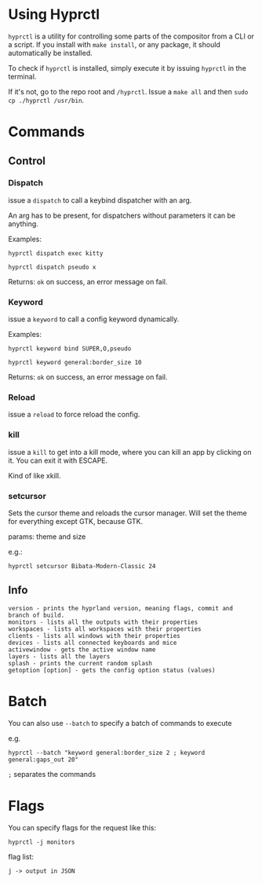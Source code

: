 # Using Hyprctl

`hyprctl` is a utility for controlling some parts of the compositor from a CLI
or a script. If you install with `make install`, or any package, it should
automatically be installed.

To check if `hyprctl` is installed, simply execute it by issuing `hyprctl` in
the terminal.

If it's not, go to the repo root and `/hyprctl`. Issue a `make all` and then
`sudo cp ./hyprctl /usr/bin`.

# Commands

## Control

### Dispatch

issue a `dispatch` to call a keybind dispatcher with an arg.

An arg has to be present, for dispatchers without parameters it can be anything.

Examples:

```
hyprctl dispatch exec kitty

hyprctl dispatch pseudo x
```

Returns: `ok` on success, an error message on fail.

### Keyword

issue a `keyword` to call a config keyword dynamically.

Examples:

```
hyprctl keyword bind SUPER,O,pseudo

hyprctl keyword general:border_size 10
```

Returns: `ok` on success, an error message on fail.

### Reload

issue a `reload` to force reload the config.

### kill

issue a `kill` to get into a kill mode, where you can kill an app by clicking on
it. You can exit it with ESCAPE.

Kind of like xkill.

### setcursor

Sets the cursor theme and reloads the cursor manager. Will set the theme for everything except GTK, because GTK.

params: theme and size

e.g.:
```
hyprctl setcursor Bibata-Modern-Classic 24
```

## Info

```
version - prints the hyprland version, meaning flags, commit and branch of build.
monitors - lists all the outputs with their properties
workspaces - lists all workspaces with their properties
clients - lists all windows with their properties
devices - lists all connected keyboards and mice
activewindow - gets the active window name
layers - lists all the layers
splash - prints the current random splash
getoption [option] - gets the config option status (values)
```

# Batch

You can also use `--batch` to specify a batch of commands to execute

e.g.

```
hyprctl --batch "keyword general:border_size 2 ; keyword general:gaps_out 20"
```

`;` separates the commands

# Flags

You can specify flags for the request like this:

```
hyprctl -j monitors
```

flag list:

```
j -> output in JSON
```

